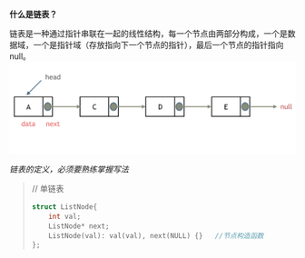 **什么是链表？**

链表是一种通过指针串联在一起的线性结构，每一个节点由两部分构成，一个是数据域，一个是指针域（存放指向下一个节点的指针），最后一个节点的指针指向null。![20200806194529815](20200806194529815.png)

*链表的定义，必须要熟练掌握写法*

> // 单链表
>
> ```C++
> struct ListNode{
>     int val;
>     ListNode* next;
>     ListNode(val): val(val), next(NULL) {}   //节点构造函数
> };
> ```



